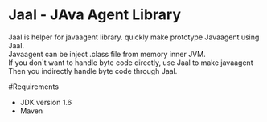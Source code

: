 # Jaal - JAva Agent Library

Jaal is helper for javaagent library. quickly make prototype Javaagent using Jaal.<br>
Javaagent can be inject .class file from memory inner JVM. <br>
If you don`t want to handle byte code directly, use Jaal to make javaagent
Then you indirectly handle byte code through Jaal.

#Requirements
* JDK version 1.6
* Maven
